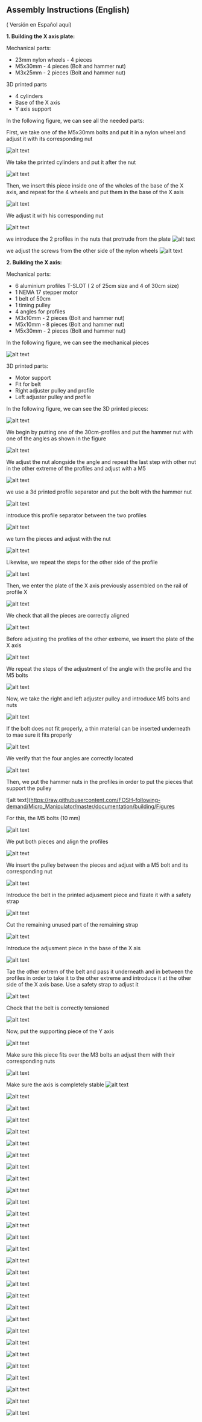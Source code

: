 ## Assembly Instructions (English) ##
( Versión en Español aquí)

**1. Building the X axis plate:**

Mechanical parts:

- 23mm nylon wheels - 4 pieces               
- M5x30mm - 4 pieces (Bolt and hammer nut)   
- M3x25mm - 2 pieces (Bolt and hammer nut)            

3D printed parts 
- 4 cylinders         
- Base of the X axis  
- Y axis support     

In the following figure, we can see all the needed parts:



First, we take one of the M5x30mm bolts and put it in a nylon wheel and adjust it with its corresponding nut 

![alt text](https://raw.githubusercontent.com/FOSH-following-demand/Micro_Manipulator/master/documentation/building/Figures/Fig_01.jpg)

We take the printed cylinders and put it after the nut 

![alt text](https://raw.githubusercontent.com/FOSH-following-demand/Micro_Manipulator/master/documentation/building/Figures/Fig_02.jpg)

Then, we insert this piece inside one of the wholes of the base of the X axis, and repeat for the 4 wheels and put them in the base of the X axis

![alt text](https://raw.githubusercontent.com/FOSH-following-demand/Micro_Manipulator/master/documentation/building/Figures/Fig_03.jpg)

We adjust it with his corresponding nut 

![alt text](https://raw.githubusercontent.com/FOSH-following-demand/Micro_Manipulator/master/documentation/building/Figures/Fig_04_0.jpg)

we introduce the 2 profiles in the nuts that protrude from the plate
![alt text](https://raw.githubusercontent.com/FOSH-following-demand/Micro_Manipulator/master/documentation/building/Figures/Fig_04_1.jpg)

we adjust the screws from the other side of the nylon wheels
![alt text](https://raw.githubusercontent.com/FOSH-following-demand/Micro_Manipulator/master/documentation/building/Figures/Fig_04_3.jpg)

**2. Building the X axis:**

Mechanical parts:

- 6 aluminium profiles T-SLOT ( 2 of 25cm size and 4 of 30cm size)
- 1 NEMA 17 stepper motor 
- 1 belt of 50cm 
- 1 timing pulley 
- 4 angles for profiles 
- M3x10mm - 2 pieces (Bolt and hammer nut) 
- M5x10mm - 8 pieces (Bolt and hammer nut) 
- M5x30mm - 2 pieces (Bolt and hammer nut) 

In the following figure, we can see the mechanical pieces 

![alt text](https://raw.githubusercontent.com/FOSH-following-demand/Micro_Manipulator/master/documentation/building/Figures/Fig_05.jpg)

3D printed parts:

- Motor support 
- Fit for belt 
- Right adjuster pulley and profile 
- Left adjuster pulley and profile 

In the following figure, we can see the 3D printed pieces:

![alt text](https://raw.githubusercontent.com/FOSH-following-demand/Micro_Manipulator/master/documentation/building/Figures/Fig_06.jpg)

We begin by putting one of the 30cm-profiles and put the hammer nut with one of the angles as shown in the figure

![alt text](https://raw.githubusercontent.com/FOSH-following-demand/Micro_Manipulator/master/documentation/building/Figures/Fig_07.jpg)

We adjust the nut alongside the angle and repeat the last step with other nut in the other extreme of the profiles and adjust with a M5

![alt text](https://raw.githubusercontent.com/FOSH-following-demand/Micro_Manipulator/master/documentation/building/Figures/Fig_08.jpg)

we use a 3d printed profile separator and put the bolt with the hammer nut

![alt text](https://raw.githubusercontent.com/FOSH-following-demand/Micro_Manipulator/master/documentation/building/Figures/Fig_09.jpg)

introduce this profile separator between the two profiles

![alt text](https://raw.githubusercontent.com/FOSH-following-demand/Micro_Manipulator/master/documentation/building/Figures/Fig_10.jpg)

we turn the pieces and adjust with the nut

![alt text](https://raw.githubusercontent.com/FOSH-following-demand/Micro_Manipulator/master/documentation/building/Figures/Fig_11.jpg)

Likewise, we repeat the steps for the other side of the profile

![alt text](https://raw.githubusercontent.com/FOSH-following-demand/Micro_Manipulator/master/documentation/building/Figures/Fig_12.jpg)

Then, we enter the plate of the X axis previously assembled on the rail of profile X

![alt text](https://raw.githubusercontent.com/FOSH-following-demand/Micro_Manipulator/master/documentation/building/Figures/Fig_13.jpg)

We check that all the pieces are correctly aligned 

![alt text](https://raw.githubusercontent.com/FOSH-following-demand/Micro_Manipulator/master/documentation/building/Figures/Fig_14.jpg)

Before adjusting the profiles of the other extreme, we insert the plate of the X axis 

![alt text](https://raw.githubusercontent.com/FOSH-following-demand/Micro_Manipulator/master/documentation/building/Figures/Fig_15.jpg)

We repeat the steps of the adjustment of the angle with the profile and the M5 bolts 

![alt text](https://raw.githubusercontent.com/FOSH-following-demand/Micro_Manipulator/master/documentation/building/Figures/Fig_16.jpg)

Now, we take the right and left adjuster pulley and introduce M5 bolts and nuts

![alt text](https://raw.githubusercontent.com/FOSH-following-demand/Micro_Manipulator/master/documentation/building/Figures/Fig_17.jpg)

If the bolt does not fit properly, a thin material can be inserted underneath to mae sure it fits properly 

![alt text](https://raw.githubusercontent.com/FOSH-following-demand/Micro_Manipulator/master/documentation/building/Figures/Fig_18.jpg)

We verify that the four angles are correctly located

![alt text](https://raw.githubusercontent.com/FOSH-following-demand/Micro_Manipulator/master/documentation/building/Figures/Fig_19.jpg)

Then, we put the hammer nuts in the profiles in order to put the pieces that support the pulley 

![alt text](https://raw.githubusercontent.com/FOSH-following-demand/Micro_Manipulator/master/documentation/building/Figures

For this, the M5 bolts (10 mm)

![alt text](https://raw.githubusercontent.com/FOSH-following-demand/Micro_Manipulator/master/documentation/building/Figures/Fig_20.jpg)

We put both pieces and align the profiles 

![alt text](https://raw.githubusercontent.com/FOSH-following-demand/Micro_Manipulator/master/documentation/building/Figures/Fig_21.jpg)

We insert the pulley between the pieces and adjust with a M5 bolt and its corresponding nut 

![alt text](https://raw.githubusercontent.com/FOSH-following-demand/Micro_Manipulator/master/documentation/building/Figures/Fig_21.jpg)

Introduce the belt in the printed adjusment piece and fizate it with a safety strap 

![alt text](https://raw.githubusercontent.com/FOSH-following-demand/Micro_Manipulator/master/documentation/building/Figures/Fig_22.jpg)

Cut the remaining unused part of the remaining strap 

![alt text](https://raw.githubusercontent.com/FOSH-following-demand/Micro_Manipulator/master/documentation/building/Figures/Fig_23.jpg)

Introduce the adjusment piece in the base of the X ais

![alt text](https://raw.githubusercontent.com/FOSH-following-demand/Micro_Manipulator/master/documentation/building/Figures/Fig_24.jpg)

Tae the other extrem of the belt and pass it underneath and in between the profiles in order to take it to the other extreme and introduce it at the other side of the X axis base. Use a safety strap to adjust it 

![alt text](https://raw.githubusercontent.com/FOSH-following-demand/Micro_Manipulator/master/documentation/building/Figures/Fig_25.jpg)

Check that the belt is correctly tensioned 

![alt text](https://raw.githubusercontent.com/FOSH-following-demand/Micro_Manipulator/master/documentation/building/Figures/Fig_26.jpg)

Now, put the supporting piece of the Y axis 

![alt text](https://raw.githubusercontent.com/FOSH-following-demand/Micro_Manipulator/master/documentation/building/Figures/Fig_27.jpg)

Make sure this piece fits over the M3 bolts an adjust them with their corresponding nuts 

![alt text](https://raw.githubusercontent.com/FOSH-following-demand/Micro_Manipulator/master/documentation/building/Figures/Fig_28.jpg)

Make sure the axis is completely stable 
![alt text](https://raw.githubusercontent.com/FOSH-following-demand/Micro_Manipulator/master/documentation/building/Figures/Fig_29.jpg)

![alt text](https://raw.githubusercontent.com/FOSH-following-demand/Micro_Manipulator/master/documentation/building/Figures/Fig_30.jpg)

![alt text](https://raw.githubusercontent.com/FOSH-following-demand/Micro_Manipulator/master/documentation/building/Figures/Fig_31.jpg)

![alt text](https://raw.githubusercontent.com/FOSH-following-demand/Micro_Manipulator/master/documentation/building/Figures/Fig_32.jpg)

![alt text](https://raw.githubusercontent.com/FOSH-following-demand/Micro_Manipulator/master/documentation/building/Figures/Fig_33.jpg)

![alt text](https://raw.githubusercontent.com/FOSH-following-demand/Micro_Manipulator/master/documentation/building/Figures/Fig_34.jpg)

![alt text](https://raw.githubusercontent.com/FOSH-following-demand/Micro_Manipulator/master/documentation/building/Figures/Fig_35.jpg)

![alt text](https://raw.githubusercontent.com/FOSH-following-demand/Micro_Manipulator/master/documentation/building/Figures/Fig_36.jpg)

![alt text](https://raw.githubusercontent.com/FOSH-following-demand/Micro_Manipulator/master/documentation/building/Figures/Fig_37.jpg)

![alt text](https://raw.githubusercontent.com/FOSH-following-demand/Micro_Manipulator/master/documentation/building/Figures/Fig_38.jpg)

![alt text](https://raw.githubusercontent.com/FOSH-following-demand/Micro_Manipulator/master/documentation/building/Figures/Fig_39.jpg)

![alt text](https://raw.githubusercontent.com/FOSH-following-demand/Micro_Manipulator/master/documentation/building/Figures/Fig_40.jpg)

![alt text](https://raw.githubusercontent.com/FOSH-following-demand/Micro_Manipulator/master/documentation/building/Figures/Fig_41.jpg)

![alt text](https://raw.githubusercontent.com/FOSH-following-demand/Micro_Manipulator/master/documentation/building/Figures/Fig_41_0.jpg)

![alt text](https://raw.githubusercontent.com/FOSH-following-demand/Micro_Manipulator/master/documentation/building/Figures/Fig_42.jpg)

![alt text](https://raw.githubusercontent.com/FOSH-following-demand/Micro_Manipulator/master/documentation/building/Figures/Fig_42_0.jpg)

![alt text](https://raw.githubusercontent.com/FOSH-following-demand/Micro_Manipulator/master/documentation/building/Figures/Fig_42_1.jpg)

![alt text](https://raw.githubusercontent.com/FOSH-following-demand/Micro_Manipulator/master/documentation/building/Figures/Fig_42_2.jpg)

![alt text](https://raw.githubusercontent.com/FOSH-following-demand/Micro_Manipulator/master/documentation/building/Figures/Fig_42_3.jpg)

![alt text](https://raw.githubusercontent.com/FOSH-following-demand/Micro_Manipulator/master/documentation/building/Figures/Fig_42_4.jpg)

![alt text](https://raw.githubusercontent.com/FOSH-following-demand/Micro_Manipulator/master/documentation/building/Figures/Fig_42_5.jpg)

![alt text](https://raw.githubusercontent.com/FOSH-following-demand/Micro_Manipulator/master/documentation/building/Figures/Fig_42_6.jpg)

![alt text](https://raw.githubusercontent.com/FOSH-following-demand/Micro_Manipulator/master/documentation/building/Figures/Fig_43.jpg)

![alt text](https://raw.githubusercontent.com/FOSH-following-demand/Micro_Manipulator/master/documentation/building/Figures/Fig_44.jpg)

![alt text](https://raw.githubusercontent.com/FOSH-following-demand/Micro_Manipulator/master/documentation/building/Figures/Fig_44_0.jpg)

![alt text](https://raw.githubusercontent.com/FOSH-following-demand/Micro_Manipulator/master/documentation/building/Figures/Fig_44_1.jpg)

![alt text](https://raw.githubusercontent.com/FOSH-following-demand/Micro_Manipulator/master/documentation/building/Figures/Fig_44_2.jpg)

![alt text](https://raw.githubusercontent.com/FOSH-following-demand/Micro_Manipulator/master/documentation/building/Figures/Fig_44_3.jpg)

![alt text](https://raw.githubusercontent.com/FOSH-following-demand/Micro_Manipulator/master/documentation/building/Figures/Fig_45.jpg)


